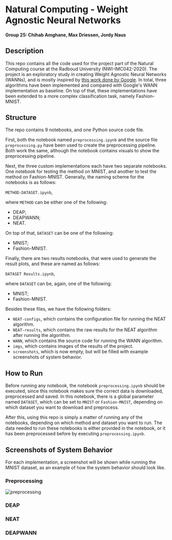 # Natural Computing - Weight Agnostic Neural Networks
#### Group 25: Chihab Amghane, Max Driessen, Jordy Naus

## Description

This repo contains all the code used for the project part of the Natural Computing course at the Radboud University (NWI-IMC042-2020).
The project is an exploratory study in creating Weight Agnostic Neural Networks (WANNs), and is mostly inspired by [this work done by Google](https://weightagnostic.github.io).
In total, three algorithms have been implemented and compared with Google's WANN implementation as baseline.
On top of that, these implementations have been extended to a more complex classification task, namely Fashion-MNIST.

## Structure

The repo contains 9 notebooks, and one Python source code file.

First, both the notebook named ```preprocessing.ipynb``` and the source file ```preprocessing.py``` have been used to create the preprocessing pipeline.
Both work the same, although the notebook contains visuals to show the preprocessing pipeline.

Next, the three custom implementations each have two separate notebooks. 
One notebook for testing the method on MNIST, and another to test the method on Fashion-MNIST.
Generally, the naming scheme for the notebooks is as follows:

```METHOD-DATASET.ipynb```,

where `METHOD` can be either one of the following:
 - DEAP;
 - DEAPWANN;
 - NEAT.

On top of that, `DATASET` can be one of the following:
 - MNIST;
 - Fashion-MNIST.

Finally, there are two results notebooks, that were used to generate the result plots, and these are named as follows:

```DATASET Results.ipynb```,

where `DATASET` can be, again, one of the following:
 - MNIST;
 - Fashion-MNIST.

Besides these files, we have the following folders:

 - `NEAT-configs`, which  contains the configuration file for running the NEAT algorithm.
 - `NEAT-results`, which contains the raw results for the NEAT algorithm after running the algorithm.
 - `WANN`, which contains the source code for running the WANN algorithm.
 - `imgs`, which contains images of the results of the project.
 - `screenshots`, which is now empty, but will be filled with example screenshots of system behavior.

## How to Run

Before running any notebook, the notebook ```preprocessing.ipynb``` should be executed, since this notebook makes sure the correct data is downloaded, preprocessed and saved.
In this notebook, there is a global parameter named `DATASET`, which can be set to `MNIST` or `Fashion-MNIST`, depending on which dataset you want to download and preprocess.

After this, using this repo is simply a matter of running any of the notebooks, depending on which method and dataset you want to run.
The data needed to run these notebooks is either provided in the notebook, or it has been preprocessed before by executing ```preprocessing.ipynb```.

## Screenshots of System Behavior

For each implementation, a screenshot will be shown while running the MNIST dataset, as an example of how the system behavior should look like.

### Preprocessing

![preprocessing](https://github.com/adam-p/markdown-here/raw/master/src/common/images/icon48.png "Results of performing preprocessing")

### DEAP

### NEAT

### DEAPWANN
